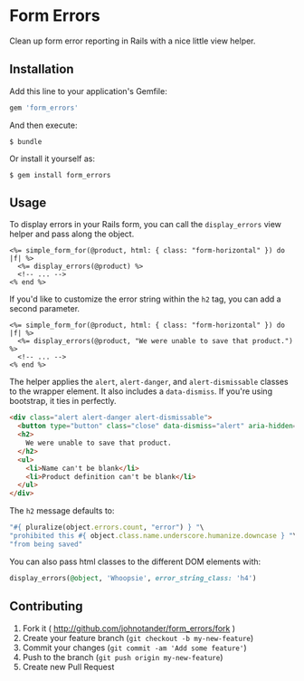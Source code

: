# Form Errors

Clean up form error reporting in Rails with a nice little view helper.

## Installation

Add this line to your application's Gemfile:

```ruby
gem 'form_errors'
```

And then execute:

```
$ bundle
```

Or install it yourself as:

```
$ gem install form_errors
```

## Usage

To display errors in your Rails form, you can call the `display_errors` view helper and pass along the object.

```html+erb
<%= simple_form_for(@product, html: { class: "form-horizontal" }) do |f| %>
  <%= display_errors(@product) %>
  <!-- ... -->
<% end %>
```

If you'd like to customize the error string within the `h2` tag, you can add a second parameter.

```html+erb
<%= simple_form_for(@product, html: { class: "form-horizontal" }) do |f| %>
  <%= display_errors(@product, "We were unable to save that product.") %>
  <!-- ... -->
<% end %>
```

The helper applies the `alert`, `alert-danger`, and `alert-dismissable` classes to the wrapper element. It also includes a `data-dismiss`. If you're using bootstrap, it ties in perfectly.

```html
<div class="alert alert-danger alert-dismissable">
  <button type="button" class="close" data-dismiss="alert" aria-hidden="true">×</button>
  <h2>
    We were unable to save that product.
  </h2>
  <ul>
    <li>Name can't be blank</li>
    <li>Product definition can't be blank</li>
  </ul>
</div>
```

The `h2` message defaults to:

```ruby
"#{ pluralize(object.errors.count, "error") } "\
"prohibited this #{ object.class.name.underscore.humanize.downcase } "\
"from being saved"
```

You can also pass html classes to the different DOM elements with:

```ruby
display_errors(@object, 'Whoopsie', error_string_class: 'h4')
```

## Contributing

1. Fork it ( http://github.com/johnotander/form_errors/fork )
2. Create your feature branch (`git checkout -b my-new-feature`)
3. Commit your changes (`git commit -am 'Add some feature'`)
4. Push to the branch (`git push origin my-new-feature`)
5. Create new Pull Request
